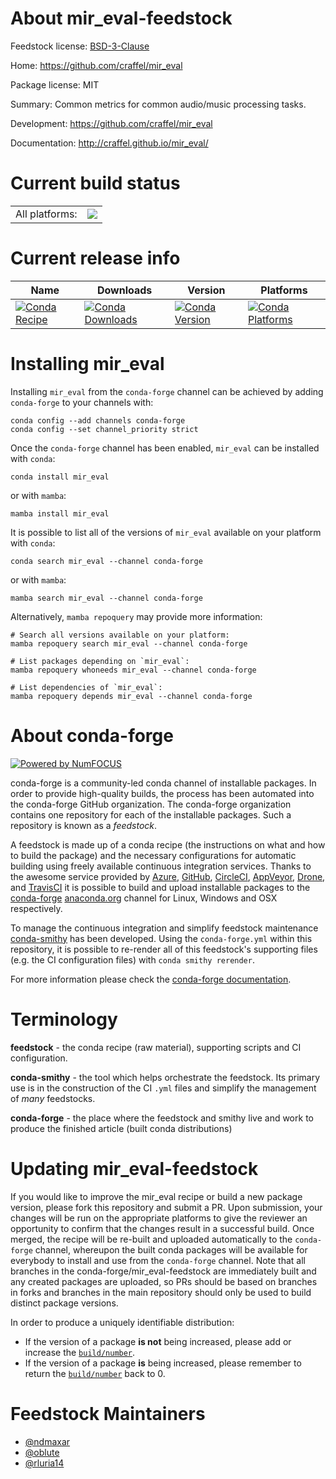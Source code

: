 About mir_eval-feedstock
========================

Feedstock license: [BSD-3-Clause](https://github.com/conda-forge/mir_eval-feedstock/blob/main/LICENSE.txt)

Home: https://github.com/craffel/mir_eval

Package license: MIT

Summary: Common metrics for common audio/music processing tasks.

Development: https://github.com/craffel/mir_eval

Documentation: http://craffel.github.io/mir_eval/

Current build status
====================


<table><tr><td>All platforms:</td>
    <td>
      <a href="https://dev.azure.com/conda-forge/feedstock-builds/_build/latest?definitionId=10278&branchName=main">
        <img src="https://dev.azure.com/conda-forge/feedstock-builds/_apis/build/status/mir_eval-feedstock?branchName=main">
      </a>
    </td>
  </tr>
</table>

Current release info
====================

| Name | Downloads | Version | Platforms |
| --- | --- | --- | --- |
| [![Conda Recipe](https://img.shields.io/badge/recipe-mir_eval-green.svg)](https://anaconda.org/conda-forge/mir_eval) | [![Conda Downloads](https://img.shields.io/conda/dn/conda-forge/mir_eval.svg)](https://anaconda.org/conda-forge/mir_eval) | [![Conda Version](https://img.shields.io/conda/vn/conda-forge/mir_eval.svg)](https://anaconda.org/conda-forge/mir_eval) | [![Conda Platforms](https://img.shields.io/conda/pn/conda-forge/mir_eval.svg)](https://anaconda.org/conda-forge/mir_eval) |

Installing mir_eval
===================

Installing `mir_eval` from the `conda-forge` channel can be achieved by adding `conda-forge` to your channels with:

```
conda config --add channels conda-forge
conda config --set channel_priority strict
```

Once the `conda-forge` channel has been enabled, `mir_eval` can be installed with `conda`:

```
conda install mir_eval
```

or with `mamba`:

```
mamba install mir_eval
```

It is possible to list all of the versions of `mir_eval` available on your platform with `conda`:

```
conda search mir_eval --channel conda-forge
```

or with `mamba`:

```
mamba search mir_eval --channel conda-forge
```

Alternatively, `mamba repoquery` may provide more information:

```
# Search all versions available on your platform:
mamba repoquery search mir_eval --channel conda-forge

# List packages depending on `mir_eval`:
mamba repoquery whoneeds mir_eval --channel conda-forge

# List dependencies of `mir_eval`:
mamba repoquery depends mir_eval --channel conda-forge
```


About conda-forge
=================

[![Powered by
NumFOCUS](https://img.shields.io/badge/powered%20by-NumFOCUS-orange.svg?style=flat&colorA=E1523D&colorB=007D8A)](https://numfocus.org)

conda-forge is a community-led conda channel of installable packages.
In order to provide high-quality builds, the process has been automated into the
conda-forge GitHub organization. The conda-forge organization contains one repository
for each of the installable packages. Such a repository is known as a *feedstock*.

A feedstock is made up of a conda recipe (the instructions on what and how to build
the package) and the necessary configurations for automatic building using freely
available continuous integration services. Thanks to the awesome service provided by
[Azure](https://azure.microsoft.com/en-us/services/devops/), [GitHub](https://github.com/),
[CircleCI](https://circleci.com/), [AppVeyor](https://www.appveyor.com/),
[Drone](https://cloud.drone.io/welcome), and [TravisCI](https://travis-ci.com/)
it is possible to build and upload installable packages to the
[conda-forge](https://anaconda.org/conda-forge) [anaconda.org](https://anaconda.org/)
channel for Linux, Windows and OSX respectively.

To manage the continuous integration and simplify feedstock maintenance
[conda-smithy](https://github.com/conda-forge/conda-smithy) has been developed.
Using the ``conda-forge.yml`` within this repository, it is possible to re-render all of
this feedstock's supporting files (e.g. the CI configuration files) with ``conda smithy rerender``.

For more information please check the [conda-forge documentation](https://conda-forge.org/docs/).

Terminology
===========

**feedstock** - the conda recipe (raw material), supporting scripts and CI configuration.

**conda-smithy** - the tool which helps orchestrate the feedstock.
                   Its primary use is in the construction of the CI ``.yml`` files
                   and simplify the management of *many* feedstocks.

**conda-forge** - the place where the feedstock and smithy live and work to
                  produce the finished article (built conda distributions)


Updating mir_eval-feedstock
===========================

If you would like to improve the mir_eval recipe or build a new
package version, please fork this repository and submit a PR. Upon submission,
your changes will be run on the appropriate platforms to give the reviewer an
opportunity to confirm that the changes result in a successful build. Once
merged, the recipe will be re-built and uploaded automatically to the
`conda-forge` channel, whereupon the built conda packages will be available for
everybody to install and use from the `conda-forge` channel.
Note that all branches in the conda-forge/mir_eval-feedstock are
immediately built and any created packages are uploaded, so PRs should be based
on branches in forks and branches in the main repository should only be used to
build distinct package versions.

In order to produce a uniquely identifiable distribution:
 * If the version of a package **is not** being increased, please add or increase
   the [``build/number``](https://docs.conda.io/projects/conda-build/en/latest/resources/define-metadata.html#build-number-and-string).
 * If the version of a package **is** being increased, please remember to return
   the [``build/number``](https://docs.conda.io/projects/conda-build/en/latest/resources/define-metadata.html#build-number-and-string)
   back to 0.

Feedstock Maintainers
=====================

* [@ndmaxar](https://github.com/ndmaxar/)
* [@oblute](https://github.com/oblute/)
* [@rluria14](https://github.com/rluria14/)


